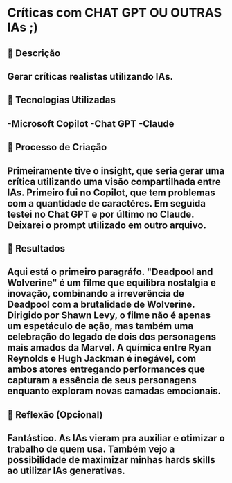   # Críticas com CHAT GPT OU OUTRAS IAs ;)

## 📒 Descrição
Gerar críticas realistas utilizando IAs.
-----------------------------------------

## 🤖 Tecnologias Utilizadas
  -Microsoft Copilot
  -Chat GPT
  -Claude
----------------------------------------

## 🧐 Processo de Criação
Primeiramente tive o insight, que seria gerar uma crítica utilizando uma visão compartilhada entre IAs. 
Primeiro fui no Copilot, que tem problemas com a quantidade de caractéres. Em seguida testei no Chat GPT e por último no Claude. Deixarei o prompt utilizado em outro arquivo.
----------------------------------------

## 🚀 Resultados
Aqui está o primeiro paragráfo. 
"Deadpool and Wolverine" é um filme que equilibra nostalgia e inovação, combinando a irreverência de Deadpool com a brutalidade de Wolverine. Dirigido por Shawn Levy, o filme não é apenas um espetáculo de ação, mas também uma celebração do legado de dois dos personagens mais amados da Marvel. A química entre Ryan Reynolds e Hugh Jackman é inegável, com ambos atores entregando performances que capturam a essência de seus personagens enquanto exploram novas camadas emocionais.
----------------------------------------

## 💭 Reflexão (Opcional)
Fantástico. As IAs vieram pra auxiliar e otimizar o trabalho de quem usa. Também vejo a possibilidade de maximizar minhas hards skills ao utilizar IAs generativas.
----------------------------------------
